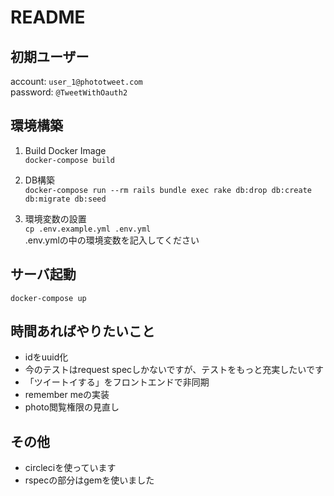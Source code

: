 # README

## 初期ユーザー
account: `user_1@phototweet.com`  
password: `@TweetWithOauth2`

## 環境構築
1. Build Docker Image  
`docker-compose build`

2. DB構築  
`docker-compose run --rm rails bundle exec rake db:drop db:create db:migrate db:seed`

3. 環境変数の設置  
`cp .env.example.yml .env.yml`  
.env.ymlの中の環境変数を記入してください

## サーバ起動
`docker-compose up`

## 時間あればやりたいこと
- idをuuid化
- 今のテストはrequest specしかないですが、テストをもっと充実したいです
- 「ツイートイする」をフロントエンドで非同期
- remember meの実装
- photo閲覧権限の見直し

## その他
- circleciを使っています
- rspecの部分はgemを使いました